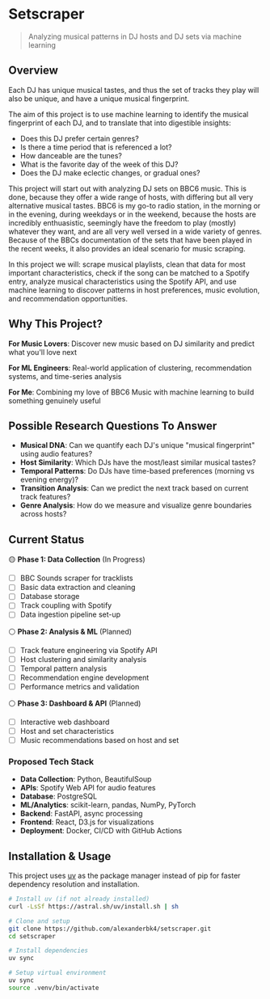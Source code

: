 # Setscraper

> Analyzing musical patterns in DJ hosts and DJ sets via machine learning

## Overview

Each DJ has unique musical tastes, and thus the set of tracks they play will also be unique, and have a unique musical fingerprint. 

The aim of this project is to use machine learning to identify the musical fingerprint of each DJ, and to translate that into digestible insights:
- Does this DJ prefer certain genres?
- Is there a time period that is referenced a lot?
- How danceable are the tunes?
- What is the favorite day of the week of this DJ?
- Does the DJ make eclectic changes, or gradual ones?

This project will start out with analyzing DJ sets on BBC6 music. This is done, because they offer a wide range of hosts, with differing but all very alternative musical tastes. BBC6 is my go-to radio station, in the morning or in the evening, during weekdays or in the weekend, because the hosts are incredibly enthuasistic, seemingly have the freedom to play (mostly) whatever they want, and are all very well versed in a wide variety of genres. Because of the BBCs documentation of the sets that have been played in the recent weeks, it also provides an ideal scenario for music scraping.

In this project we will: scrape musical playlists, clean that data for most important characteristics, check if the song can be matched to a Spotify entry, analyze musical characteristics using the Spotify API, and use machine learning to discover patterns in host preferences, music evolution, and recommendation opportunities.

## Why This Project?

**For Music Lovers**: Discover new music based on DJ similarity and predict what you'll love next

**For ML Engineers**: Real-world application of clustering, recommendation systems, and time-series analysis

**For Me**: Combining my love of BBC6 Music with machine learning to build something genuinely useful

## Possible Research Questions To Answer

- **Musical DNA**: Can we quantify each DJ's unique "musical fingerprint" using audio features?
- **Host Similarity**: Which DJs have the most/least similar musical tastes?
- **Temporal Patterns**: Do DJs have time-based preferences (morning vs evening energy)?
- **Transition Analysis**: Can we predict the next track based on current track features?
- **Genre Analysis**: How do we measure and visualize genre boundaries across hosts?

## Current Status

🟡 **Phase 1: Data Collection** (In Progress)
- [ ] BBC Sounds scraper for tracklists
- [ ] Basic data extraction and cleaning
- [ ] Database storage
- [ ] Track coupling with Spotify
- [ ] Data ingestion pipeline set-up

⚪ **Phase 2: Analysis & ML** (Planned)
- [ ] Track feature engineering via Spotify API
- [ ] Host clustering and similarity analysis  
- [ ] Temporal pattern analysis
- [ ] Recommendation engine development
- [ ] Performance metrics and validation

⚪ **Phase 3: Dashboard & API** (Planned)
- [ ] Interactive web dashboard
- [ ] Host and set characteristics
- [ ] Music recommendations based on host and set

### Proposed Tech Stack

- **Data Collection**: Python, BeautifulSoup
- **APIs**: Spotify Web API for audio features
- **Database**: PostgreSQL
- **ML/Analytics**: scikit-learn, pandas, NumPy, PyTorch
- **Backend**: FastAPI, async processing
- **Frontend**: React, D3.js for visualizations
- **Deployment**: Docker, CI/CD with GitHub Actions

## Installation & Usage

This project uses [uv](https://github.com/astral-sh/uv) as the package manager instead of pip for faster dependency resolution and installation.

```bash
# Install uv (if not already installed)
curl -LsSf https://astral.sh/uv/install.sh | sh

# Clone and setup
git clone https://github.com/alexanderbk4/setscraper.git
cd setscraper

# Install dependencies  
uv sync

# Setup virtual environment
uv sync
source .venv/bin/activate
```
